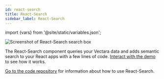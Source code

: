 ```yaml
---
id: react-search
title: React-Search
sidebar_label: React-Search
---
```


import {vars} from '@site/static/variables.json';

![Screenshot of React-Search search box](/img/react_search.jpg)

The React-Search component queries your Vectara data and adds semantic
search to your React apps with a few lines of code. [Interact with the
demo](https://vectara.github.io/react-search/) to see how it works.

[Go to the code repository](https://github.com/vectara/react-search) for information about
how to use React-Search.
